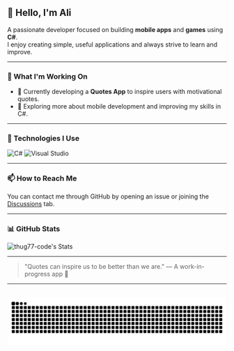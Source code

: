 ## 👋 Hello, I'm Ali

A passionate developer focused on building **mobile apps** and **games** using **C#**.  
I enjoy creating simple, useful applications and always strive to learn and improve.

---

### 🚧 What I'm Working On
- 🧠 Currently developing a **Quotes App** to inspire users with motivational quotes.
- 🚀 Exploring more about mobile development and improving my skills in C#.

---

### 🧰 Technologies I Use
![C#](https://img.shields.io/badge/C%23-239120?style=for-the-badge&logo=c-sharp&logoColor=white)
![Visual Studio](https://img.shields.io/badge/Visual%20Studio-5C2D91?style=for-the-badge&logo=visual-studio&logoColor=white)

---

### 📫 How to Reach Me

You can contact me through GitHub by opening an issue or joining the [Discussions](https://github.com/thug77-code/thug77-code/discussions) tab.

---

### 📊 GitHub Stats
![thug77-code's Stats](https://github-readme-stats.vercel.app/api?username=thug77-code&theme=tokyonight&show_icons=true&hide_border=true&count_private=false)

---

> "Quotes can inspire us to be better than we are." — A work-in-progress app 🎯

---
<br clear="both">

<img src="https://raw.githubusercontent.com/thug77-code/thug77-code/output/snake.svg" alt="Snake animation" />
